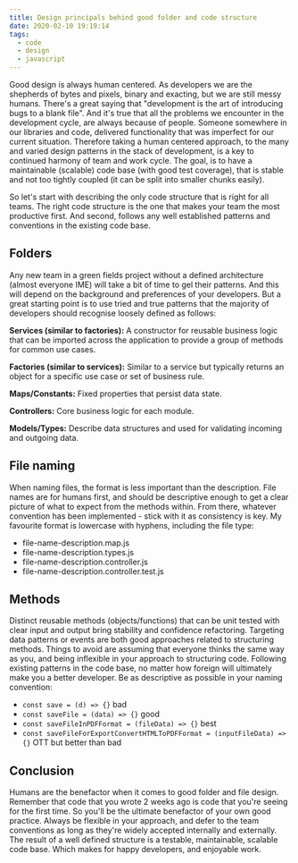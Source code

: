 ```yaml
---
title: Design principals behind good folder and code structure
date: 2020-02-10 19:19:14
tags:
  - code
  - design
  - javascript
---
```


Good design is always human centered. As developers we are the shepherds of bytes and pixels, binary and exacting, but we are still messy humans. There's a great saying that "development is the art of introducing bugs to a blank file". And it's true that all the problems we encounter in the development cycle, are always because of people. Someone somewhere in our libraries and code, delivered functionality that was imperfect for our current situation. Therefore taking a human centered approach, to the many and varied design patterns in the stack of development, is a key to continued harmony of team and work cycle. The goal, is to have a maintainable (scalable) code base (with good test coverage), that is stable and not too tightly coupled (it can be split into smaller chunks easily).

So let's start with describing the only code structure that is right for all teams. The right code structure is the one that makes your team the most productive first. And second, follows any well established patterns and conventions in the existing code base.

## Folders

Any new team in a green fields project without a defined architecture (almost everyone IME) will take a bit of time to gel their patterns. And this will depend on the background and preferences of your developers. But a great starting point is to use tried and true patterns that the majority of developers should recognise loosely defined as follows:

**Services (similar to factories):** A constructor for reusable business logic that can be imported across the application to provide a group of methods for common use cases.

**Factories (similar to services):** Similar to a service but typically returns an object for a specific use case or set of business rule.

**Maps/Constants:** Fixed properties that persist data state.

**Controllers:** Core business logic for each module.

**Models/Types:** Describe data structures and used for validating incoming and outgoing data.

## File naming

When naming files, the format is less important than the description. File names are for humans first, and should be descriptive enough to get a clear picture of what to expect from the methods within. From there, whatever convention has been implemented - stick with it as consistency is key. My favourite format is lowercase with hyphens, including the file type:

- file-name-description.map.js
- file-name-description.types.js
- file-name-description.controller.js
- file-name-description.controller.test.js

## Methods

Distinct reusable methods (objects/functions) that can be unit tested with clear input and output bring stability and confidence refactoring. Targeting data patterns or events are both good approaches related to structuring methods. Things to avoid are assuming that everyone thinks the same way as you, and being inflexible in your approach to structuring code. Following existing patterns in the code base, no matter how foreign will ultimately make you a better developer. Be as descriptive as possible in your naming convention:

- `const save = (d) => {}` bad
- `const saveFile = (data) => {}` good
- `const saveFileInPDFFormat = (fileData) => {}` best
- `const saveFileForExportConvertHTMLToPDFFormat = (inputFileData) => {}` OTT but better than bad

## Conclusion

Humans are the benefactor when it comes to good folder and file design. Remember that code that you wrote 2 weeks ago is code that you're seeing for the first time. So you'll be the ultimate benefactor of your own good practice. Always be flexible in your approach, and defer to the team conventions as long as they're widely accepted internally and externally. The result of a well defined structure is a testable, maintainable, scalable code base. Which makes for happy developers, and enjoyable work.
